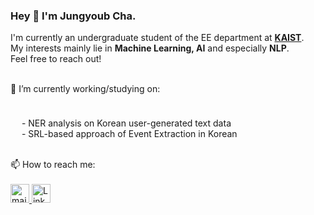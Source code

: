 ### Hey 👋 I'm Jungyoub Cha.

<p>

I'm currently an undergraduate student of the EE department at <strong><a href="https://www.kaist.ac.kr/en/">KAIST</a></strong>. 
<br>My interests mainly lie in <strong>Machine Learning, AI</strong> and especially <strong>NLP</strong>.
<br>Feel free to reach out! 
</p>

<br>
🔭 I’m currently working/studying on: 
	<p style="margin-bottom:1cm;">
  <p>
         &ensp;&ensp; - NER analysis on Korean user-generated text data
        <br> &ensp;&ensp; - SRL-based approach of Event Extraction in Korean
<br>
<br>
</p>
📫 How to reach me: <br><br>
    <a href="mailto:jungyoub.cha@kaist.ac.kr"> <img alt="mail" src="https://user-images.githubusercontent.com/97519387/195399316-09999440-e096-4ef5-a550-5120ae5b1c88.png" width="30" height="30">  </a> <a href="https://www.linkedin.com/in/jungyoub-cha-25303a258/"> <img alt="LinkedIn" src="https://user-images.githubusercontent.com/97519387/212090212-4cdc5d4c-3291-4206-a36d-2de01a799ca9.png" width="30" height="30"> </a>
<!--

**sunnyc98/sunnyc98** is a ✨ _special_ ✨ repository because its `README.md` (this file) appears on your GitHub profile.

Here are some ideas to get you started:


- 🔭 I’m currently working/studying on:
      - NER analysis on Korean user-generated text data
      - Event Extraction as a modified task of Semantic Role Labeling
- 📫 How to reach me: ...

- 😄 Pronouns: ...
- ⚡ Fun fact: ...
-->
